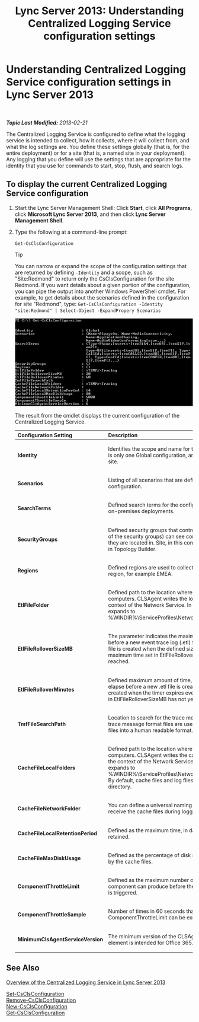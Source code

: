 ﻿---
title: 'Lync Server 2013: Understanding Centralized Logging Service configuration settings'
TOCTitle: Understanding Centralized Logging Service configuration settings
ms:assetid: 3c34e600-0b91-43dc-b4cc-90b6a70ee12e
ms:mtpsurl: https://technet.microsoft.com/en-us/library/JJ688029(v=OCS.15)
ms:contentKeyID: 49733619
ms.date: 07/23/2014
mtps_version: v=OCS.15
---

<div data-xmlns="http://www.w3.org/1999/xhtml">

<div class="topic" data-xmlns="http://www.w3.org/1999/xhtml" data-msxsl="urn:schemas-microsoft-com:xslt" data-cs="http://msdn.microsoft.com/en-us/">

<div data-asp="http://msdn2.microsoft.com/asp">

# Understanding Centralized Logging Service configuration settings in Lync Server 2013

</div>

<div id="mainSection">

<div id="mainBody">

<span> </span>

_**Topic Last Modified:** 2013-02-21_

The Centralized Logging Service is configured to define what the logging service is intended to collect, how it collects, where it will collect from, and what the log settings are. You define these settings globally (that is, for the entire deployment) or for a site (that is, a named site in your deployment). Any logging that you define will use the settings that are appropriate for the identity that you use for commands to start, stop, flush, and search logs.

<div>

## To display the current Centralized Logging Service configuration

1.  Start the Lync Server Management Shell: Click **Start**, click **All Programs**, click **Microsoft Lync Server 2013**, and then click **Lync Server Management Shell**.

2.  Type the following at a command-line prompt:
    
        Get-CsClsConfiguration
    
    <div>
    

    > [!TIP]
    > You can narrow or expand the scope of the configuration settings that are returned by defining <CODE>-Identity</CODE> and a scope, such as "Site:Redmond" to return only the CsClsConfiguration for the site Redmond. If you want details about a given portion of the configuration, you can pipe the output into another Windows PowerShell cmdlet. For example, to get details about the scenarios defined in the configuration for site "Redmond", type: <CODE>Get-CsClsConfiguration -Identity "site:Redmond" | Select-Object -ExpandPropery Scenarios</CODE>

    
    </div>
    
    ![Sample output from Get-CsClsConfiguration.](images/JJ688029.23f98ddc-fc48-499a-b6c5-752611f2a0b0(OCS.15).jpg "Sample output from Get-CsClsConfiguration.")
    
    The result from the cmdlet displays the current configuration of the Centralized Logging Service.
    
    
    <table>
    <colgroup>
    <col style="width: 50%" />
    <col style="width: 50%" />
    </colgroup>
    <thead>
    <tr class="header">
    <th>Configuration Setting</th>
    <th>Description</th>
    </tr>
    </thead>
    <tbody>
    <tr class="odd">
    <td><p><strong>Identity</strong></p></td>
    <td><p>Identifies the scope and name for this configuration. There is only one Global configuration, and one configuration per site.</p></td>
    </tr>
    <tr class="even">
    <td><p><strong>Scenarios</strong></p></td>
    <td><p>Listing of all scenarios that are defined for this configuration.</p></td>
    </tr>
    <tr class="odd">
    <td><p><strong>SearchTerms</strong></p></td>
    <td><p>Defined search terms for the configuration. Office 365, not on-premises deployments.</p></td>
    </tr>
    <tr class="even">
    <td><p><strong>SecurityGroups</strong></p></td>
    <td><p>Defined security groups that control who (that is, members of the security groups) can see computers based on the site they are located in. Site, in this context, is the site as defined in Topology Builder.</p></td>
    </tr>
    <tr class="odd">
    <td><p><strong>Regions</strong></p></td>
    <td><p>Defined regions are used to collect SecurityGroups into a region, for example EMEA.</p></td>
    </tr>
    <tr class="even">
    <td><p><strong>EtlFileFolder</strong></p></td>
    <td><p>Defined path to the location where log files are written on computers. CLSAgent writes the log files and runs under the context of the Network Service. In this case, %TEMP% expands to %WINDIR%\ServiceProfiles\NetworkService\AppData\Local</p></td>
    </tr>
    <tr class="odd">
    <td><p><strong>EtlFileRolloverSizeMB</strong></p></td>
    <td><p>The parameter indicates the maximum size of the log file before a new event trace log (.etl) file is created. A new log file is created when the defined size is reached even if the maximum time set in EtlFileRolloverMinutes has not yet been reached.</p></td>
    </tr>
    <tr class="even">
    <td><p><strong>EtlFileRolloverMinutes</strong></p></td>
    <td><p>Defined maximum amount of time, in minutes, that a log can elapse before a new .etl file is created. A new log file is created when the timer expires even if the maximum size set in EtlFileRolloverSizeMB has not yet been reached.</p></td>
    </tr>
    <tr class="odd">
    <td><p><strong>TmfFileSearchPath</strong></p></td>
    <td><p>Location to search for the trace message format files. The trace message format files are used to convert the binary files into a human readable format.</p></td>
    </tr>
    <tr class="even">
    <td><p><strong>CacheFileLocalFolders</strong></p></td>
    <td><p>Defined path to the location where cache files are written on computers. CLSAgent writes the cache files and runs under the context of the Network Service. In this case, %TEMP% expands to %WINDIR%\ServiceProfiles\NetworkService\AppData\Local. By default, cache files and log files are written to the same directory.</p></td>
    </tr>
    <tr class="odd">
    <td><p><strong>CacheFileNetworkFolder</strong></p></td>
    <td><p>You can define a universal naming convention (UNC) path to receive the cache files during logging operations.</p></td>
    </tr>
    <tr class="even">
    <td><p><strong>CacheFileLocalRetentionPeriod</strong></p></td>
    <td><p>Defined as the maximum time, in days, that cache files are retained.</p></td>
    </tr>
    <tr class="odd">
    <td><p><strong>CacheFileMaxDiskUsage</strong></p></td>
    <td><p>Defined as the percentage of disk space that can be used by the cache files.</p></td>
    </tr>
    <tr class="even">
    <td><p><strong>ComponentThrottleLimit</strong></p></td>
    <td><p>Defined as the maximum number of traces per second that a component can produce before the automatic throttle limiter is triggered.</p></td>
    </tr>
    <tr class="odd">
    <td><p><strong>ComponentThrottleSample</strong></p></td>
    <td><p>Number of times in 60 seconds that the ComponentThrottleLimit can be exceeded.</p></td>
    </tr>
    <tr class="even">
    <td><p><strong>MinimumClsAgentServiceVersion</strong></p></td>
    <td><p>The minimum version of the CLSAgent allowed to run. This element is intended for Office 365.</p></td>
    </tr>
    </tbody>
    </table>


</div>

<div>

## See Also


[Overview of the Centralized Logging Service in Lync Server 2013](lync-server-2013-overview-of-the-centralized-logging-service.md)  


[Set-CsClsConfiguration](set-csclsconfiguration.md)  
[Remove-CsClsConfiguration](remove-csclsconfiguration.md)  
[New-CsClsConfiguration](new-csclsconfiguration.md)  
[Get-CsClsConfiguration](get-csclsconfiguration.md)  
  

</div>

</div>

<span> </span>

</div>

</div>

</div>

